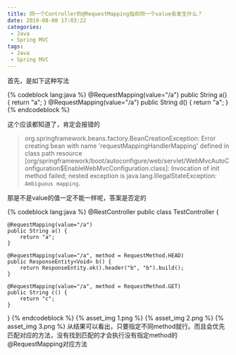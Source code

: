 ```yaml
---
title: 同一个Controller的@RequestMapping指向同一个value会发生什么？
date: 2019-08-08 17:03:22
categories:
 - Java
 - Spring MVC
tags:
 - Java
 - Spring MVC
---
```


首先，是如下这种写法

{% codeblock lang:java %}
@RequestMapping(value="/a")
    public String a() {
        return "a";
    }
    @RequestMapping(value="/a")
    public String d() {
        return "a";
}
{% endcodeblock %}

这个应该都知道了，肯定会报错的

> org.springframework.beans.factory.BeanCreationException: Error creating bean with name 'requestMappingHandlerMapping' defined in class path resource [org/springframework/boot/autoconfigure/web/servlet/WebMvcAutoConfiguration$EnableWebMvcConfiguration.class]: Invocation of init method failed; nested exception is java.lang.IllegalStateException: `Ambiguous mapping`.



那是不是value的值一定不能一样呢，答案是否定的

{% codeblock lang:java %}
@RestController
public class TestController {
    
    @RequestMapping(value="/a")
    public String a() {
        return "a";
    }
    
    @RequestMapping(value="/a", method = RequestMethod.HEAD)
    public ResponseEntity<Void> b() {
        return ResponseEntity.ok().header("b", "b").build();
    }
    
    @RequestMapping(value="/a", method = RequestMethod.GET)
    public String c() {
        return "c";
    }
}
{% endcodeblock %}
{% asset_img 1.png %}
{% asset_img 2.png %}
{% asset_img 3.png %}
从结果可以看出，只要指定不同method就行。而且会优先匹配对应的方法，没有找到匹配的才会执行没有指定method的@RequestMapping对应方法

